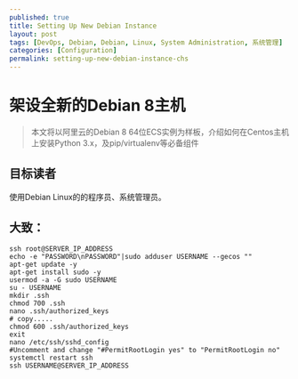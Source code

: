 ```yaml
---
published: true
title: Setting Up New Debian Instance
layout: post
tags: [DevOps, Debian, Debian, Linux, System Administration, 系统管理]
categories: [Configuration]
permalink: setting-up-new-debian-instance-chs
---
```

# 架设全新的Debian 8主机

> 本文将以阿里云的Debian 8 64位ECS实例为样板，介绍如何在Centos主机上安装Python 3.x，及pip/virtualenv等必备组件

## 目标读者

使用Debian Linux的的程序员、系统管理员。

## 大致：


    ssh root@SERVER_IP_ADDRESS
    echo -e "PASSWORD\nPASSWORD"|sudo adduser USERNAME --gecos ""
    apt-get update -y
    apt-get install sudo -y
    usermod -a -G sudo USERNAME
    su - USERNAME
    mkdir .ssh
    chmod 700 .ssh
    nano .ssh/authorized_keys
    # copy.....
    chmod 600 .ssh/authorized_keys
    exit
    nano /etc/ssh/sshd_config
    #Uncomment and change "#PermitRootLogin yes" to "PermitRootLogin no"
    systemctl restart ssh
    ssh USERNAME@SERVER_IP_ADDRESS


